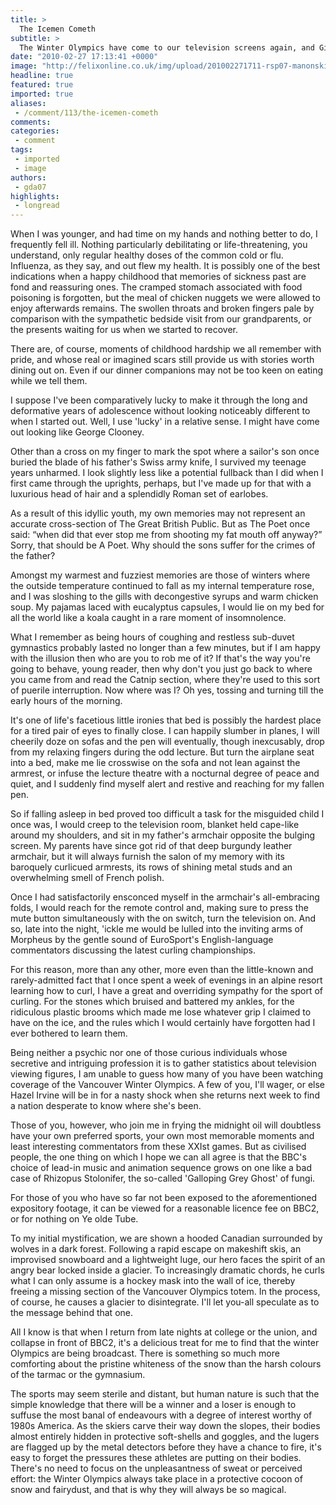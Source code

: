 ```yaml
---
title: >
  The Icemen Cometh
subtitle: >
  The Winter Olympics have come to our television screens again, and Gilead Amit shares the view from his couch.
date: "2010-02-27 17:13:41 +0000"
image: "http://felixonline.co.uk/img/upload/201002271711-rsp07-manonski.jpg"
headline: true
featured: true
imported: true
aliases:
 - /comment/113/the-icemen-cometh
comments:
categories:
 - comment
tags:
 - imported
 - image
authors:
 - gda07
highlights:
 - longread
---
```


When I was younger, and had time on my hands and nothing better to do, I frequently fell ill. Nothing particularly debilitating or life-threatening, you understand, only regular healthy doses of the common cold or flu. Influenza, as they say, and out flew my health.
 It is possibly one of the best indications when a happy childhood that memories of sickness past are fond and reassuring ones. The cramped stomach associated with food poisoning is forgotten, but the meal of chicken nuggets we were allowed to enjoy afterwards remains. The swollen throats and broken fingers pale by comparison with the sympathetic bedside visit from our grandparents, or the presents waiting for us when we started to recover.

There are, of course, moments of childhood hardship we all remember with pride, and whose real or imagined scars still provide us with stories worth dining out on. Even if our dinner companions may not be too keen on eating while we tell them.

I suppose I've been comparatively lucky to make it through the long and deformative years of adolescence without looking noticeably different to when I started out. Well, I use 'lucky' in a relative sense. I might have come out looking like George Clooney.

Other than a cross on my finger to mark the spot where a sailor's son once buried the blade of his father's Swiss army knife, I survived my teenage years unharmed. I look slightly less like a potential fullback than I did when I first came through the uprights, perhaps, but I've made up for that with a luxurious head of hair and a splendidly Roman set of earlobes.

As a result of this idyllic youth, my own memories may not represent an accurate cross-section of The Great British Public. But as The Poet once said: “when did that ever stop me from shooting my fat mouth off anyway?” Sorry, that should be A Poet. Why should the sons suffer for the crimes of the father?

Amongst my warmest and fuzziest memories are those of winters where the outside temperature continued to fall as my internal temperature rose, and I was sloshing to the gills with decongestive syrups and warm chicken soup. My pajamas laced with eucalyptus capsules, I would lie on my bed for all the world like a koala caught in a rare moment of insomnolence.

What I remember as being hours of coughing and restless sub-duvet gymnastics probably lasted no longer than a few minutes, but if I am happy with the illusion then who are you to rob me of it? If that's the way you're going to behave, young reader, then why don't you just go back to where you came from and read the Catnip section, where they're used to this sort of puerile interruption. Now where was I? Oh yes, tossing and turning till the early hours of the morning.

It's one of life's facetious little ironies that bed is possibly the hardest place for a tired pair of eyes to finally close. I can happily slumber in planes, I will cheerily doze on sofas and the pen will eventually, though inexcusably, drop from my relaxing fingers during the odd lecture. But turn the airplane seat into a bed, make me lie crosswise on the sofa and not lean against the armrest, or infuse the lecture theatre with a nocturnal degree of peace and quiet, and I suddenly find myself alert and restive and reaching for my fallen pen.

So if falling asleep in bed proved too difficult a task for the misguided child I once was, I would creep to the television room, blanket held cape-like around my shoulders, and sit in my father's armchair opposite the bulging screen. My parents have since got rid of that deep burgundy leather armchair, but it will always furnish the salon of my memory with its baroquely curlicued armrests, its rows of shining metal studs and an overwhelming smell of French polish.

Once I had satisfactorily ensconced myself in the armchair's all-embracing folds, I would reach for the remote control and, making sure to press the mute button simultaneously with the on switch, turn the television on. And so, late into the night, 'ickle me would be lulled into the inviting arms of Morpheus by the gentle sound of EuroSport's English-language commentators discussing the latest curling championships.

For this reason, more than any other, more even than the little-known and rarely-admitted fact that I once spent a week of evenings in an alpine resort learning how to curl, I have a great and overriding sympathy for the sport of curling. For the stones which bruised and battered my ankles, for the ridiculous plastic brooms which made me lose whatever grip I claimed to have on the ice, and the rules which I would certainly have forgotten had I ever bothered to learn them.

Being neither a psychic nor one of those curious individuals whose secretive and intriguing profession it is to gather statistics about television viewing figures, I am unable to guess how many of you have been watching coverage of the Vancouver Winter Olympics. A few of you, I'll wager, or else Hazel Irvine will be in for a nasty shock when she returns next week to find a nation desperate to know where she's been.

Those of you, however, who join me in frying the midnight oil will doubtless have your own preferred sports, your own most memorable moments and least interesting commentators from these XXIst games. But as civilised people, the one thing on which I hope we can all agree is that the BBC's choice of lead-in music and animation sequence grows on one like a bad case of Rhizopus Stolonifer, the so-called 'Galloping Grey Ghost' of fungi.

For those of you who have so far not been exposed to the aforementioned expository footage, it can be viewed for a reasonable licence fee on BBC2, or for nothing on Ye olde Tube.

To my initial mystification, we are shown a hooded Canadian surrounded by wolves in a dark forest. Following a rapid escape on makeshift skis, an improvised snowboard and a lightweight luge, our hero faces the spirit of an angry bear locked inside a glacier. To increasingly dramatic chords, he curls what I can only assume is a hockey mask into the wall of ice, thereby freeing a missing section of the Vancouver Olympics totem. In the process, of course, he causes a glacier to disintegrate. I'll let you-all speculate as to the message behind that one.

All I know is that when I return from late nights at college or the union, and collapse in front of BBC2, it's a delicious treat for me to find that the winter Olympics are being broadcast. There is something so much more comforting about the pristine whiteness of the snow than the harsh colours of the tarmac or the gymnasium.

The sports may seem sterile and distant, but human nature is such that the simple knowledge that there will be a winner and a loser is enough to suffuse the most banal of endeavours with a degree of interest worthy of 1980s America. As the skiers carve their way down the slopes, their bodies almost entirely hidden in protective soft-shells and goggles, and the lugers are flagged up by the metal detectors before they have a chance to fire, it's easy to forget the pressures these athletes are putting on their bodies. There's no need to focus on the unpleasantness of sweat or perceived effort: the Winter Olympics always take place in a protective cocoon of snow and fairydust, and that is why they will always be so magical.
